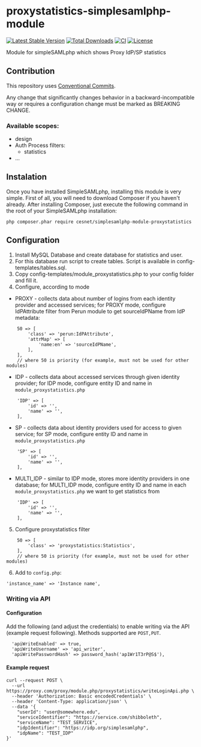 # proxystatistics-simplesamlphp-module
[![Latest Stable Version](https://poser.pugx.org/cesnet/simplesamlphp-module-proxystatistics/v/stable)](https://packagist.org/packages/cesnet/simplesamlphp-module-proxystatistics)
[![Total Downloads](https://poser.pugx.org/cesnet/simplesamlphp-module-proxystatistics/downloads)](https://packagist.org/packages/cesnet/simplesamlphp-module-proxystatistics)
[![CI](https://github.com/CESNET/proxystatistics-simplesamlphp-module/actions/workflows/build_and_check.yml/badge.svg)](https://github.com/CESNET/proxystatistics-simplesamlphp-module/actions/workflows/build_and_check.yml)
[![License](https://poser.pugx.org/cesnet/simplesamlphp-module-proxystatistics/license)](https://packagist.org/packages/cesnet/simplesamlphp-module-proxystatistics)

Module for simpleSAMLphp which shows Proxy IdP/SP statistics

## Contribution

This repository uses [Conventional Commits](https://www.npmjs.com/package/@commitlint/config-conventional).

Any change that significantly changes behavior in a backward-incompatible way or requires a configuration change must be marked as BREAKING CHANGE.

### Available scopes:
* design
* Auth Process filters:
    * statistics
* ...


## Instalation
Once you have installed SimpleSAMLphp, installing this module is very simple. First of all, you will need to download Composer if you haven't already. After installing Composer, just execute the following command in the root of your SimpleSAMLphp installation:

`php composer.phar require cesnet/simplesamlphp-module-proxystatistics`


## Configuration
1. Install MySQL Database and create database for statistics and user. 
2. For this database run script to create tables. Script is available in config-templates/tables.sql.
3. Copy config-templates/module_proxystatistics.php to your config folder and fill it.
4. Configure, according to mode

* PROXY - collects data about number of logins from each identity provider and accessed services; for PROXY mode, configure IdPAttribute filter from Perun module to get sourceIdPName from IdP metadata:
```
    50 => [
        'class' => 'perun:IdPAttribute',
        'attrMap' => [
            'name:en' => 'sourceIdPName',
        ],
    ],
    // where 50 is priority (for example, must not be used for other modules)
```
* IDP - collects data about accessed services through given identity provider; for IDP mode, configure entity ID and name in `module_proxystatistics.php`
```
    'IDP' => [
        'id' => '',
        'name' => '',
    ],
```
* SP - collects data about identity providers used for access to given service; for SP mode, configure entity ID and name in `module_proxystatistics.php`
```
    'SP' => [
        'id' => '',
        'name' => '',
    ],
```
* MULTI_IDP - similar to IDP mode, stores more identity providers in one database; for MULTI_IDP mode, configure entity ID and name in each `module_proxystatistics.php` we want to get statistics from
```
    'IDP' => [
        'id' => '',
        'name' => '',
    ],
```
5. Configure proxystatistics filter
```
    50 => [
        'class' => 'proxystatistics:Statistics',
    ],
    // where 50 is priority (for example, must not be used for other modules)
```
6. Add to `config.php`:
```
'instance_name' => 'Instance name',
```

### Writing via API
#### Configuration
Add the following (and adjust the credentials) to enable writing via the API (example request following). Methods supported are `POST,PUT`.
```
  'apiWriteEnabled' => true,
  'apiWriteUsername' => 'api_writer',
  'apiWritePasswordHash' => password_hash('ap1Wr1T3rP@S$'),
```
#### Example request
```
curl --request POST \
  --url https://proxy.com/proxy/module.php/proxystatistics/writeLoginApi.php \
  --header 'Authorization: Basic encodedCredentials' \
  --header 'Content-Type: application/json' \
  --data '{
	"userId": "user@somewhere.edu",
	"serviceIdentifier": "https://service.com/shibboleth",
	"serviceName": "TEST_SERVICE",
	"idpIdentifier": "https://idp.org/simplesamlphp",
	"idpName": "TEST_IDP"
}'
```